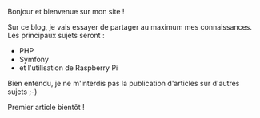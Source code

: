 Bonjour et bienvenue sur mon site !

Sur ce blog, je vais essayer de partager au maximum mes connaissances. Les principaux sujets seront : 
* PHP
* Symfony
* et l'utilisation de Raspberry Pi

Bien entendu, je ne m'interdis pas la publication d'articles sur d'autres sujets ;-)

Premier article bientôt !
